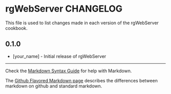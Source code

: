 rgWebServer CHANGELOG
=====================

This file is used to list changes made in each version of the rgWebServer cookbook.

0.1.0
-----
- [your_name] - Initial release of rgWebServer

- - -
Check the [Markdown Syntax Guide](http://daringfireball.net/projects/markdown/syntax) for help with Markdown.

The [Github Flavored Markdown page](http://github.github.com/github-flavored-markdown/) describes the differences between markdown on github and standard markdown.

